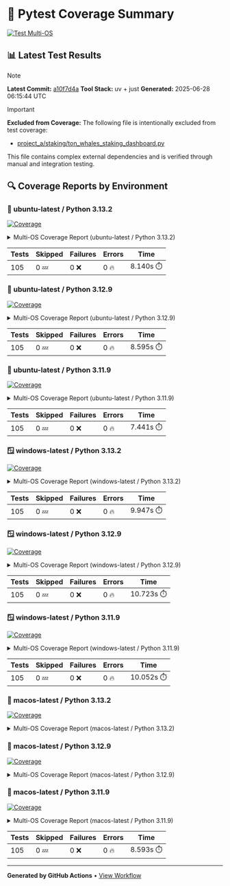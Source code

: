 # 🧪 Pytest Coverage Summary

[![Test Multi-OS](https://github.com/7rikazhexde/python-project-sandbox/actions/workflows/test_multi_os.yml/badge.svg)](https://github.com/7rikazhexde/python-project-sandbox/actions/workflows/test_multi_os.yml)

## 📊 Latest Test Results

> [!Note]
> **Latest Commit:** [a10f7d4a](https://github.com/7rikazhexde/python-project-sandbox/tree/a10f7d4a)
> **Tool Stack:** uv + just
> **Generated:** 2025-06-28 06:15:44 UTC

> [!Important]
> **Excluded from Coverage:**
> The following file is intentionally excluded from test coverage:
> - [project_a/staking/ton_whales_staking_dashboard.py](https://github.com/7rikazhexde/python-project-sandbox/blob/a10f7d4ad3a2c14b4558d777b10f93a5c6e6f2f9/staking/ton_whales_staking_dashboard.py)
> 
> This file contains complex external dependencies and is verified through manual and integration testing.

## 🔍 Coverage Reports by Environment

### 🐧 ubuntu-latest / Python 3.13.2

<a href="https://github.com/7rikazhexde/python-project-sandbox/blob/a10f7d4ad3a2c14b4558d777b10f93a5c6e6f2f9/README.md"><img alt="Coverage" src="https://img.shields.io/badge/Coverage-100%25-brightgreen.svg" /></a><details><summary>Multi-OS Coverage Report (ubuntu-latest / Python 3.13.2) </summary><table><tr><th>File</th><th>Stmts</th><th>Miss</th><th>Cover</th><th>Missing</th></tr><tbody><tr><td><a href="https://github.com/7rikazhexde/python-project-sandbox/blob/a10f7d4ad3a2c14b4558d777b10f93a5c6e6f2f9/__init__.py">\\_\\_init\\_\\_.py</a></td><td>0</td><td>0</td><td>100%</td><td>&nbsp;</td></tr><tr><td colspan="5"><b>account</b></td></tr><tr><td>&nbsp; &nbsp;<a href="https://github.com/7rikazhexde/python-project-sandbox/blob/a10f7d4ad3a2c14b4558d777b10f93a5c6e6f2f9/account/__init__.py">\\_\\_init\\_\\_.py</a></td><td>0</td><td>0</td><td>100%</td><td>&nbsp;</td></tr><tr><td>&nbsp; &nbsp;<a href="https://github.com/7rikazhexde/python-project-sandbox/blob/a10f7d4ad3a2c14b4558d777b10f93a5c6e6f2f9/account/get_latest_ton_amount_calculation.py">get_latest_ton_amount_calculation.py</a></td><td>71</td><td>0</td><td>100%</td><td>&nbsp;</td></tr><tr><td>&nbsp; &nbsp;<a href="https://github.com/7rikazhexde/python-project-sandbox/blob/a10f7d4ad3a2c14b4558d777b10f93a5c6e6f2f9/account/get_latest_ton_amount_calculation_async_aiohttp.py">get_latest_ton_amount_calculation_async_aiohttp.py</a></td><td>86</td><td>0</td><td>100%</td><td>&nbsp;</td></tr><tr><td>&nbsp; &nbsp;<a href="https://github.com/7rikazhexde/python-project-sandbox/blob/a10f7d4ad3a2c14b4558d777b10f93a5c6e6f2f9/account/get_latest_ton_amount_calculation_sync.py">get_latest_ton_amount_calculation_sync.py</a></td><td>87</td><td>0</td><td>100%</td><td>&nbsp;</td></tr><tr><td>&nbsp; &nbsp;<a href="https://github.com/7rikazhexde/python-project-sandbox/blob/a10f7d4ad3a2c14b4558d777b10f93a5c6e6f2f9/account/get_ton_txns_api.py">get_ton_txns_api.py</a></td><td>53</td><td>0</td><td>100%</td><td>&nbsp;</td></tr><tr><td colspan="5"><b>calculator</b></td></tr><tr><td>&nbsp; &nbsp;<a href="https://github.com/7rikazhexde/python-project-sandbox/blob/a10f7d4ad3a2c14b4558d777b10f93a5c6e6f2f9/calculator/__init__.py">\\_\\_init\\_\\_.py</a></td><td>0</td><td>0</td><td>100%</td><td>&nbsp;</td></tr><tr><td>&nbsp; &nbsp;<a href="https://github.com/7rikazhexde/python-project-sandbox/blob/a10f7d4ad3a2c14b4558d777b10f93a5c6e6f2f9/calculator/operations.py">operations.py</a></td><td>9</td><td>0</td><td>100%</td><td>&nbsp;</td></tr><tr><td colspan="5"><b>staking</b></td></tr><tr><td>&nbsp; &nbsp;<a href="https://github.com/7rikazhexde/python-project-sandbox/blob/a10f7d4ad3a2c14b4558d777b10f93a5c6e6f2f9/staking/__init__.py">\\_\\_init\\_\\_.py</a></td><td>0</td><td>0</td><td>100%</td><td>&nbsp;</td></tr><tr><td>&nbsp; &nbsp;<a href="https://github.com/7rikazhexde/python-project-sandbox/blob/a10f7d4ad3a2c14b4558d777b10f93a5c6e6f2f9/staking/create_ton_stkrwd_cryptact_custom.py">create_ton_stkrwd_cryptact_custom.py</a></td><td>44</td><td>0</td><td>100%</td><td>&nbsp;</td></tr><tr><td colspan="5"><b>utils</b></td></tr><tr><td>&nbsp; &nbsp;<a href="https://github.com/7rikazhexde/python-project-sandbox/blob/a10f7d4ad3a2c14b4558d777b10f93a5c6e6f2f9/utils/__init__.py">\\_\\_init\\_\\_.py</a></td><td>0</td><td>0</td><td>100%</td><td>&nbsp;</td></tr><tr><td>&nbsp; &nbsp;<a href="https://github.com/7rikazhexde/python-project-sandbox/blob/a10f7d4ad3a2c14b4558d777b10f93a5c6e6f2f9/utils/config_loader.py">config_loader.py</a></td><td>20</td><td>0</td><td>100%</td><td>&nbsp;</td></tr><tr><td>&nbsp; &nbsp;<a href="https://github.com/7rikazhexde/python-project-sandbox/blob/a10f7d4ad3a2c14b4558d777b10f93a5c6e6f2f9/utils/ton_address_conv.py">ton_address_conv.py</a></td><td>10</td><td>0</td><td>100%</td><td>&nbsp;</td></tr><tr><td><b>TOTAL</b></td><td><b>380</b></td><td><b>0</b></td><td><b>100%</b></td><td>&nbsp;</td></tr></tbody></table></details>

| Tests | Skipped | Failures | Errors | Time |
| ----- | ------- | -------- | -------- | ------------------ |
| 105 | 0 :zzz: | 0 :x: | 0 :fire: | 8.140s :stopwatch: |


### 🐧 ubuntu-latest / Python 3.12.9

<a href="https://github.com/7rikazhexde/python-project-sandbox/blob/a10f7d4ad3a2c14b4558d777b10f93a5c6e6f2f9/README.md"><img alt="Coverage" src="https://img.shields.io/badge/Coverage-100%25-brightgreen.svg" /></a><details><summary>Multi-OS Coverage Report (ubuntu-latest / Python 3.12.9) </summary><table><tr><th>File</th><th>Stmts</th><th>Miss</th><th>Cover</th><th>Missing</th></tr><tbody><tr><td><a href="https://github.com/7rikazhexde/python-project-sandbox/blob/a10f7d4ad3a2c14b4558d777b10f93a5c6e6f2f9/__init__.py">\\_\\_init\\_\\_.py</a></td><td>0</td><td>0</td><td>100%</td><td>&nbsp;</td></tr><tr><td colspan="5"><b>account</b></td></tr><tr><td>&nbsp; &nbsp;<a href="https://github.com/7rikazhexde/python-project-sandbox/blob/a10f7d4ad3a2c14b4558d777b10f93a5c6e6f2f9/account/__init__.py">\\_\\_init\\_\\_.py</a></td><td>0</td><td>0</td><td>100%</td><td>&nbsp;</td></tr><tr><td>&nbsp; &nbsp;<a href="https://github.com/7rikazhexde/python-project-sandbox/blob/a10f7d4ad3a2c14b4558d777b10f93a5c6e6f2f9/account/get_latest_ton_amount_calculation.py">get_latest_ton_amount_calculation.py</a></td><td>71</td><td>0</td><td>100%</td><td>&nbsp;</td></tr><tr><td>&nbsp; &nbsp;<a href="https://github.com/7rikazhexde/python-project-sandbox/blob/a10f7d4ad3a2c14b4558d777b10f93a5c6e6f2f9/account/get_latest_ton_amount_calculation_async_aiohttp.py">get_latest_ton_amount_calculation_async_aiohttp.py</a></td><td>86</td><td>0</td><td>100%</td><td>&nbsp;</td></tr><tr><td>&nbsp; &nbsp;<a href="https://github.com/7rikazhexde/python-project-sandbox/blob/a10f7d4ad3a2c14b4558d777b10f93a5c6e6f2f9/account/get_latest_ton_amount_calculation_sync.py">get_latest_ton_amount_calculation_sync.py</a></td><td>87</td><td>0</td><td>100%</td><td>&nbsp;</td></tr><tr><td>&nbsp; &nbsp;<a href="https://github.com/7rikazhexde/python-project-sandbox/blob/a10f7d4ad3a2c14b4558d777b10f93a5c6e6f2f9/account/get_ton_txns_api.py">get_ton_txns_api.py</a></td><td>53</td><td>0</td><td>100%</td><td>&nbsp;</td></tr><tr><td colspan="5"><b>calculator</b></td></tr><tr><td>&nbsp; &nbsp;<a href="https://github.com/7rikazhexde/python-project-sandbox/blob/a10f7d4ad3a2c14b4558d777b10f93a5c6e6f2f9/calculator/__init__.py">\\_\\_init\\_\\_.py</a></td><td>0</td><td>0</td><td>100%</td><td>&nbsp;</td></tr><tr><td>&nbsp; &nbsp;<a href="https://github.com/7rikazhexde/python-project-sandbox/blob/a10f7d4ad3a2c14b4558d777b10f93a5c6e6f2f9/calculator/operations.py">operations.py</a></td><td>9</td><td>0</td><td>100%</td><td>&nbsp;</td></tr><tr><td colspan="5"><b>staking</b></td></tr><tr><td>&nbsp; &nbsp;<a href="https://github.com/7rikazhexde/python-project-sandbox/blob/a10f7d4ad3a2c14b4558d777b10f93a5c6e6f2f9/staking/__init__.py">\\_\\_init\\_\\_.py</a></td><td>0</td><td>0</td><td>100%</td><td>&nbsp;</td></tr><tr><td>&nbsp; &nbsp;<a href="https://github.com/7rikazhexde/python-project-sandbox/blob/a10f7d4ad3a2c14b4558d777b10f93a5c6e6f2f9/staking/create_ton_stkrwd_cryptact_custom.py">create_ton_stkrwd_cryptact_custom.py</a></td><td>44</td><td>0</td><td>100%</td><td>&nbsp;</td></tr><tr><td colspan="5"><b>utils</b></td></tr><tr><td>&nbsp; &nbsp;<a href="https://github.com/7rikazhexde/python-project-sandbox/blob/a10f7d4ad3a2c14b4558d777b10f93a5c6e6f2f9/utils/__init__.py">\\_\\_init\\_\\_.py</a></td><td>0</td><td>0</td><td>100%</td><td>&nbsp;</td></tr><tr><td>&nbsp; &nbsp;<a href="https://github.com/7rikazhexde/python-project-sandbox/blob/a10f7d4ad3a2c14b4558d777b10f93a5c6e6f2f9/utils/config_loader.py">config_loader.py</a></td><td>20</td><td>0</td><td>100%</td><td>&nbsp;</td></tr><tr><td>&nbsp; &nbsp;<a href="https://github.com/7rikazhexde/python-project-sandbox/blob/a10f7d4ad3a2c14b4558d777b10f93a5c6e6f2f9/utils/ton_address_conv.py">ton_address_conv.py</a></td><td>10</td><td>0</td><td>100%</td><td>&nbsp;</td></tr><tr><td><b>TOTAL</b></td><td><b>380</b></td><td><b>0</b></td><td><b>100%</b></td><td>&nbsp;</td></tr></tbody></table></details>

| Tests | Skipped | Failures | Errors | Time |
| ----- | ------- | -------- | -------- | ------------------ |
| 105 | 0 :zzz: | 0 :x: | 0 :fire: | 8.595s :stopwatch: |


### 🐧 ubuntu-latest / Python 3.11.9

<a href="https://github.com/7rikazhexde/python-project-sandbox/blob/a10f7d4ad3a2c14b4558d777b10f93a5c6e6f2f9/README.md"><img alt="Coverage" src="https://img.shields.io/badge/Coverage-100%25-brightgreen.svg" /></a><details><summary>Multi-OS Coverage Report (ubuntu-latest / Python 3.11.9) </summary><table><tr><th>File</th><th>Stmts</th><th>Miss</th><th>Cover</th><th>Missing</th></tr><tbody><tr><td><a href="https://github.com/7rikazhexde/python-project-sandbox/blob/a10f7d4ad3a2c14b4558d777b10f93a5c6e6f2f9/__init__.py">\\_\\_init\\_\\_.py</a></td><td>0</td><td>0</td><td>100%</td><td>&nbsp;</td></tr><tr><td colspan="5"><b>account</b></td></tr><tr><td>&nbsp; &nbsp;<a href="https://github.com/7rikazhexde/python-project-sandbox/blob/a10f7d4ad3a2c14b4558d777b10f93a5c6e6f2f9/account/__init__.py">\\_\\_init\\_\\_.py</a></td><td>0</td><td>0</td><td>100%</td><td>&nbsp;</td></tr><tr><td>&nbsp; &nbsp;<a href="https://github.com/7rikazhexde/python-project-sandbox/blob/a10f7d4ad3a2c14b4558d777b10f93a5c6e6f2f9/account/get_latest_ton_amount_calculation.py">get_latest_ton_amount_calculation.py</a></td><td>71</td><td>0</td><td>100%</td><td>&nbsp;</td></tr><tr><td>&nbsp; &nbsp;<a href="https://github.com/7rikazhexde/python-project-sandbox/blob/a10f7d4ad3a2c14b4558d777b10f93a5c6e6f2f9/account/get_latest_ton_amount_calculation_async_aiohttp.py">get_latest_ton_amount_calculation_async_aiohttp.py</a></td><td>86</td><td>0</td><td>100%</td><td>&nbsp;</td></tr><tr><td>&nbsp; &nbsp;<a href="https://github.com/7rikazhexde/python-project-sandbox/blob/a10f7d4ad3a2c14b4558d777b10f93a5c6e6f2f9/account/get_latest_ton_amount_calculation_sync.py">get_latest_ton_amount_calculation_sync.py</a></td><td>87</td><td>0</td><td>100%</td><td>&nbsp;</td></tr><tr><td>&nbsp; &nbsp;<a href="https://github.com/7rikazhexde/python-project-sandbox/blob/a10f7d4ad3a2c14b4558d777b10f93a5c6e6f2f9/account/get_ton_txns_api.py">get_ton_txns_api.py</a></td><td>53</td><td>0</td><td>100%</td><td>&nbsp;</td></tr><tr><td colspan="5"><b>calculator</b></td></tr><tr><td>&nbsp; &nbsp;<a href="https://github.com/7rikazhexde/python-project-sandbox/blob/a10f7d4ad3a2c14b4558d777b10f93a5c6e6f2f9/calculator/__init__.py">\\_\\_init\\_\\_.py</a></td><td>0</td><td>0</td><td>100%</td><td>&nbsp;</td></tr><tr><td>&nbsp; &nbsp;<a href="https://github.com/7rikazhexde/python-project-sandbox/blob/a10f7d4ad3a2c14b4558d777b10f93a5c6e6f2f9/calculator/operations.py">operations.py</a></td><td>9</td><td>0</td><td>100%</td><td>&nbsp;</td></tr><tr><td colspan="5"><b>staking</b></td></tr><tr><td>&nbsp; &nbsp;<a href="https://github.com/7rikazhexde/python-project-sandbox/blob/a10f7d4ad3a2c14b4558d777b10f93a5c6e6f2f9/staking/__init__.py">\\_\\_init\\_\\_.py</a></td><td>0</td><td>0</td><td>100%</td><td>&nbsp;</td></tr><tr><td>&nbsp; &nbsp;<a href="https://github.com/7rikazhexde/python-project-sandbox/blob/a10f7d4ad3a2c14b4558d777b10f93a5c6e6f2f9/staking/create_ton_stkrwd_cryptact_custom.py">create_ton_stkrwd_cryptact_custom.py</a></td><td>44</td><td>0</td><td>100%</td><td>&nbsp;</td></tr><tr><td colspan="5"><b>utils</b></td></tr><tr><td>&nbsp; &nbsp;<a href="https://github.com/7rikazhexde/python-project-sandbox/blob/a10f7d4ad3a2c14b4558d777b10f93a5c6e6f2f9/utils/__init__.py">\\_\\_init\\_\\_.py</a></td><td>0</td><td>0</td><td>100%</td><td>&nbsp;</td></tr><tr><td>&nbsp; &nbsp;<a href="https://github.com/7rikazhexde/python-project-sandbox/blob/a10f7d4ad3a2c14b4558d777b10f93a5c6e6f2f9/utils/config_loader.py">config_loader.py</a></td><td>20</td><td>0</td><td>100%</td><td>&nbsp;</td></tr><tr><td>&nbsp; &nbsp;<a href="https://github.com/7rikazhexde/python-project-sandbox/blob/a10f7d4ad3a2c14b4558d777b10f93a5c6e6f2f9/utils/ton_address_conv.py">ton_address_conv.py</a></td><td>10</td><td>0</td><td>100%</td><td>&nbsp;</td></tr><tr><td><b>TOTAL</b></td><td><b>380</b></td><td><b>0</b></td><td><b>100%</b></td><td>&nbsp;</td></tr></tbody></table></details>

| Tests | Skipped | Failures | Errors | Time |
| ----- | ------- | -------- | -------- | ------------------ |
| 105 | 0 :zzz: | 0 :x: | 0 :fire: | 7.441s :stopwatch: |


### 🪟 windows-latest / Python 3.13.2

<a href="https://github.com/7rikazhexde/python-project-sandbox/blob/a10f7d4ad3a2c14b4558d777b10f93a5c6e6f2f9/README.md"><img alt="Coverage" src="https://img.shields.io/badge/Coverage-100%25-brightgreen.svg" /></a><details><summary>Multi-OS Coverage Report (windows-latest / Python 3.13.2) </summary><table><tr><th>File</th><th>Stmts</th><th>Miss</th><th>Cover</th><th>Missing</th></tr><tbody><tr><td><a href="https://github.com/7rikazhexde/python-project-sandbox/blob/a10f7d4ad3a2c14b4558d777b10f93a5c6e6f2f9/__init__.py">\\_\\_init\\_\\_.py</a></td><td>0</td><td>0</td><td>100%</td><td>&nbsp;</td></tr><tr><td colspan="5"><b>account</b></td></tr><tr><td>&nbsp; &nbsp;<a href="https://github.com/7rikazhexde/python-project-sandbox/blob/a10f7d4ad3a2c14b4558d777b10f93a5c6e6f2f9/account/__init__.py">\\_\\_init\\_\\_.py</a></td><td>0</td><td>0</td><td>100%</td><td>&nbsp;</td></tr><tr><td>&nbsp; &nbsp;<a href="https://github.com/7rikazhexde/python-project-sandbox/blob/a10f7d4ad3a2c14b4558d777b10f93a5c6e6f2f9/account/get_latest_ton_amount_calculation.py">get_latest_ton_amount_calculation.py</a></td><td>71</td><td>0</td><td>100%</td><td>&nbsp;</td></tr><tr><td>&nbsp; &nbsp;<a href="https://github.com/7rikazhexde/python-project-sandbox/blob/a10f7d4ad3a2c14b4558d777b10f93a5c6e6f2f9/account/get_latest_ton_amount_calculation_async_aiohttp.py">get_latest_ton_amount_calculation_async_aiohttp.py</a></td><td>86</td><td>0</td><td>100%</td><td>&nbsp;</td></tr><tr><td>&nbsp; &nbsp;<a href="https://github.com/7rikazhexde/python-project-sandbox/blob/a10f7d4ad3a2c14b4558d777b10f93a5c6e6f2f9/account/get_latest_ton_amount_calculation_sync.py">get_latest_ton_amount_calculation_sync.py</a></td><td>87</td><td>0</td><td>100%</td><td>&nbsp;</td></tr><tr><td>&nbsp; &nbsp;<a href="https://github.com/7rikazhexde/python-project-sandbox/blob/a10f7d4ad3a2c14b4558d777b10f93a5c6e6f2f9/account/get_ton_txns_api.py">get_ton_txns_api.py</a></td><td>53</td><td>0</td><td>100%</td><td>&nbsp;</td></tr><tr><td colspan="5"><b>calculator</b></td></tr><tr><td>&nbsp; &nbsp;<a href="https://github.com/7rikazhexde/python-project-sandbox/blob/a10f7d4ad3a2c14b4558d777b10f93a5c6e6f2f9/calculator/__init__.py">\\_\\_init\\_\\_.py</a></td><td>0</td><td>0</td><td>100%</td><td>&nbsp;</td></tr><tr><td>&nbsp; &nbsp;<a href="https://github.com/7rikazhexde/python-project-sandbox/blob/a10f7d4ad3a2c14b4558d777b10f93a5c6e6f2f9/calculator/operations.py">operations.py</a></td><td>9</td><td>0</td><td>100%</td><td>&nbsp;</td></tr><tr><td colspan="5"><b>staking</b></td></tr><tr><td>&nbsp; &nbsp;<a href="https://github.com/7rikazhexde/python-project-sandbox/blob/a10f7d4ad3a2c14b4558d777b10f93a5c6e6f2f9/staking/__init__.py">\\_\\_init\\_\\_.py</a></td><td>0</td><td>0</td><td>100%</td><td>&nbsp;</td></tr><tr><td>&nbsp; &nbsp;<a href="https://github.com/7rikazhexde/python-project-sandbox/blob/a10f7d4ad3a2c14b4558d777b10f93a5c6e6f2f9/staking/create_ton_stkrwd_cryptact_custom.py">create_ton_stkrwd_cryptact_custom.py</a></td><td>44</td><td>0</td><td>100%</td><td>&nbsp;</td></tr><tr><td colspan="5"><b>utils</b></td></tr><tr><td>&nbsp; &nbsp;<a href="https://github.com/7rikazhexde/python-project-sandbox/blob/a10f7d4ad3a2c14b4558d777b10f93a5c6e6f2f9/utils/__init__.py">\\_\\_init\\_\\_.py</a></td><td>0</td><td>0</td><td>100%</td><td>&nbsp;</td></tr><tr><td>&nbsp; &nbsp;<a href="https://github.com/7rikazhexde/python-project-sandbox/blob/a10f7d4ad3a2c14b4558d777b10f93a5c6e6f2f9/utils/config_loader.py">config_loader.py</a></td><td>20</td><td>0</td><td>100%</td><td>&nbsp;</td></tr><tr><td>&nbsp; &nbsp;<a href="https://github.com/7rikazhexde/python-project-sandbox/blob/a10f7d4ad3a2c14b4558d777b10f93a5c6e6f2f9/utils/ton_address_conv.py">ton_address_conv.py</a></td><td>10</td><td>0</td><td>100%</td><td>&nbsp;</td></tr><tr><td><b>TOTAL</b></td><td><b>380</b></td><td><b>0</b></td><td><b>100%</b></td><td>&nbsp;</td></tr></tbody></table></details>

| Tests | Skipped | Failures | Errors | Time |
| ----- | ------- | -------- | -------- | ------------------ |
| 105 | 0 :zzz: | 0 :x: | 0 :fire: | 9.947s :stopwatch: |


### 🪟 windows-latest / Python 3.12.9

<a href="https://github.com/7rikazhexde/python-project-sandbox/blob/a10f7d4ad3a2c14b4558d777b10f93a5c6e6f2f9/README.md"><img alt="Coverage" src="https://img.shields.io/badge/Coverage-100%25-brightgreen.svg" /></a><details><summary>Multi-OS Coverage Report (windows-latest / Python 3.12.9) </summary><table><tr><th>File</th><th>Stmts</th><th>Miss</th><th>Cover</th><th>Missing</th></tr><tbody><tr><td><a href="https://github.com/7rikazhexde/python-project-sandbox/blob/a10f7d4ad3a2c14b4558d777b10f93a5c6e6f2f9/__init__.py">\\_\\_init\\_\\_.py</a></td><td>0</td><td>0</td><td>100%</td><td>&nbsp;</td></tr><tr><td colspan="5"><b>account</b></td></tr><tr><td>&nbsp; &nbsp;<a href="https://github.com/7rikazhexde/python-project-sandbox/blob/a10f7d4ad3a2c14b4558d777b10f93a5c6e6f2f9/account/__init__.py">\\_\\_init\\_\\_.py</a></td><td>0</td><td>0</td><td>100%</td><td>&nbsp;</td></tr><tr><td>&nbsp; &nbsp;<a href="https://github.com/7rikazhexde/python-project-sandbox/blob/a10f7d4ad3a2c14b4558d777b10f93a5c6e6f2f9/account/get_latest_ton_amount_calculation.py">get_latest_ton_amount_calculation.py</a></td><td>71</td><td>0</td><td>100%</td><td>&nbsp;</td></tr><tr><td>&nbsp; &nbsp;<a href="https://github.com/7rikazhexde/python-project-sandbox/blob/a10f7d4ad3a2c14b4558d777b10f93a5c6e6f2f9/account/get_latest_ton_amount_calculation_async_aiohttp.py">get_latest_ton_amount_calculation_async_aiohttp.py</a></td><td>86</td><td>0</td><td>100%</td><td>&nbsp;</td></tr><tr><td>&nbsp; &nbsp;<a href="https://github.com/7rikazhexde/python-project-sandbox/blob/a10f7d4ad3a2c14b4558d777b10f93a5c6e6f2f9/account/get_latest_ton_amount_calculation_sync.py">get_latest_ton_amount_calculation_sync.py</a></td><td>87</td><td>0</td><td>100%</td><td>&nbsp;</td></tr><tr><td>&nbsp; &nbsp;<a href="https://github.com/7rikazhexde/python-project-sandbox/blob/a10f7d4ad3a2c14b4558d777b10f93a5c6e6f2f9/account/get_ton_txns_api.py">get_ton_txns_api.py</a></td><td>53</td><td>0</td><td>100%</td><td>&nbsp;</td></tr><tr><td colspan="5"><b>calculator</b></td></tr><tr><td>&nbsp; &nbsp;<a href="https://github.com/7rikazhexde/python-project-sandbox/blob/a10f7d4ad3a2c14b4558d777b10f93a5c6e6f2f9/calculator/__init__.py">\\_\\_init\\_\\_.py</a></td><td>0</td><td>0</td><td>100%</td><td>&nbsp;</td></tr><tr><td>&nbsp; &nbsp;<a href="https://github.com/7rikazhexde/python-project-sandbox/blob/a10f7d4ad3a2c14b4558d777b10f93a5c6e6f2f9/calculator/operations.py">operations.py</a></td><td>9</td><td>0</td><td>100%</td><td>&nbsp;</td></tr><tr><td colspan="5"><b>staking</b></td></tr><tr><td>&nbsp; &nbsp;<a href="https://github.com/7rikazhexde/python-project-sandbox/blob/a10f7d4ad3a2c14b4558d777b10f93a5c6e6f2f9/staking/__init__.py">\\_\\_init\\_\\_.py</a></td><td>0</td><td>0</td><td>100%</td><td>&nbsp;</td></tr><tr><td>&nbsp; &nbsp;<a href="https://github.com/7rikazhexde/python-project-sandbox/blob/a10f7d4ad3a2c14b4558d777b10f93a5c6e6f2f9/staking/create_ton_stkrwd_cryptact_custom.py">create_ton_stkrwd_cryptact_custom.py</a></td><td>44</td><td>0</td><td>100%</td><td>&nbsp;</td></tr><tr><td colspan="5"><b>utils</b></td></tr><tr><td>&nbsp; &nbsp;<a href="https://github.com/7rikazhexde/python-project-sandbox/blob/a10f7d4ad3a2c14b4558d777b10f93a5c6e6f2f9/utils/__init__.py">\\_\\_init\\_\\_.py</a></td><td>0</td><td>0</td><td>100%</td><td>&nbsp;</td></tr><tr><td>&nbsp; &nbsp;<a href="https://github.com/7rikazhexde/python-project-sandbox/blob/a10f7d4ad3a2c14b4558d777b10f93a5c6e6f2f9/utils/config_loader.py">config_loader.py</a></td><td>20</td><td>0</td><td>100%</td><td>&nbsp;</td></tr><tr><td>&nbsp; &nbsp;<a href="https://github.com/7rikazhexde/python-project-sandbox/blob/a10f7d4ad3a2c14b4558d777b10f93a5c6e6f2f9/utils/ton_address_conv.py">ton_address_conv.py</a></td><td>10</td><td>0</td><td>100%</td><td>&nbsp;</td></tr><tr><td><b>TOTAL</b></td><td><b>380</b></td><td><b>0</b></td><td><b>100%</b></td><td>&nbsp;</td></tr></tbody></table></details>

| Tests | Skipped | Failures | Errors | Time |
| ----- | ------- | -------- | -------- | ------------------ |
| 105 | 0 :zzz: | 0 :x: | 0 :fire: | 10.723s :stopwatch: |


### 🪟 windows-latest / Python 3.11.9

<a href="https://github.com/7rikazhexde/python-project-sandbox/blob/a10f7d4ad3a2c14b4558d777b10f93a5c6e6f2f9/README.md"><img alt="Coverage" src="https://img.shields.io/badge/Coverage-100%25-brightgreen.svg" /></a><details><summary>Multi-OS Coverage Report (windows-latest / Python 3.11.9) </summary><table><tr><th>File</th><th>Stmts</th><th>Miss</th><th>Cover</th><th>Missing</th></tr><tbody><tr><td><a href="https://github.com/7rikazhexde/python-project-sandbox/blob/a10f7d4ad3a2c14b4558d777b10f93a5c6e6f2f9/__init__.py">\\_\\_init\\_\\_.py</a></td><td>0</td><td>0</td><td>100%</td><td>&nbsp;</td></tr><tr><td colspan="5"><b>account</b></td></tr><tr><td>&nbsp; &nbsp;<a href="https://github.com/7rikazhexde/python-project-sandbox/blob/a10f7d4ad3a2c14b4558d777b10f93a5c6e6f2f9/account/__init__.py">\\_\\_init\\_\\_.py</a></td><td>0</td><td>0</td><td>100%</td><td>&nbsp;</td></tr><tr><td>&nbsp; &nbsp;<a href="https://github.com/7rikazhexde/python-project-sandbox/blob/a10f7d4ad3a2c14b4558d777b10f93a5c6e6f2f9/account/get_latest_ton_amount_calculation.py">get_latest_ton_amount_calculation.py</a></td><td>71</td><td>0</td><td>100%</td><td>&nbsp;</td></tr><tr><td>&nbsp; &nbsp;<a href="https://github.com/7rikazhexde/python-project-sandbox/blob/a10f7d4ad3a2c14b4558d777b10f93a5c6e6f2f9/account/get_latest_ton_amount_calculation_async_aiohttp.py">get_latest_ton_amount_calculation_async_aiohttp.py</a></td><td>86</td><td>0</td><td>100%</td><td>&nbsp;</td></tr><tr><td>&nbsp; &nbsp;<a href="https://github.com/7rikazhexde/python-project-sandbox/blob/a10f7d4ad3a2c14b4558d777b10f93a5c6e6f2f9/account/get_latest_ton_amount_calculation_sync.py">get_latest_ton_amount_calculation_sync.py</a></td><td>87</td><td>0</td><td>100%</td><td>&nbsp;</td></tr><tr><td>&nbsp; &nbsp;<a href="https://github.com/7rikazhexde/python-project-sandbox/blob/a10f7d4ad3a2c14b4558d777b10f93a5c6e6f2f9/account/get_ton_txns_api.py">get_ton_txns_api.py</a></td><td>53</td><td>0</td><td>100%</td><td>&nbsp;</td></tr><tr><td colspan="5"><b>calculator</b></td></tr><tr><td>&nbsp; &nbsp;<a href="https://github.com/7rikazhexde/python-project-sandbox/blob/a10f7d4ad3a2c14b4558d777b10f93a5c6e6f2f9/calculator/__init__.py">\\_\\_init\\_\\_.py</a></td><td>0</td><td>0</td><td>100%</td><td>&nbsp;</td></tr><tr><td>&nbsp; &nbsp;<a href="https://github.com/7rikazhexde/python-project-sandbox/blob/a10f7d4ad3a2c14b4558d777b10f93a5c6e6f2f9/calculator/operations.py">operations.py</a></td><td>9</td><td>0</td><td>100%</td><td>&nbsp;</td></tr><tr><td colspan="5"><b>staking</b></td></tr><tr><td>&nbsp; &nbsp;<a href="https://github.com/7rikazhexde/python-project-sandbox/blob/a10f7d4ad3a2c14b4558d777b10f93a5c6e6f2f9/staking/__init__.py">\\_\\_init\\_\\_.py</a></td><td>0</td><td>0</td><td>100%</td><td>&nbsp;</td></tr><tr><td>&nbsp; &nbsp;<a href="https://github.com/7rikazhexde/python-project-sandbox/blob/a10f7d4ad3a2c14b4558d777b10f93a5c6e6f2f9/staking/create_ton_stkrwd_cryptact_custom.py">create_ton_stkrwd_cryptact_custom.py</a></td><td>44</td><td>0</td><td>100%</td><td>&nbsp;</td></tr><tr><td colspan="5"><b>utils</b></td></tr><tr><td>&nbsp; &nbsp;<a href="https://github.com/7rikazhexde/python-project-sandbox/blob/a10f7d4ad3a2c14b4558d777b10f93a5c6e6f2f9/utils/__init__.py">\\_\\_init\\_\\_.py</a></td><td>0</td><td>0</td><td>100%</td><td>&nbsp;</td></tr><tr><td>&nbsp; &nbsp;<a href="https://github.com/7rikazhexde/python-project-sandbox/blob/a10f7d4ad3a2c14b4558d777b10f93a5c6e6f2f9/utils/config_loader.py">config_loader.py</a></td><td>20</td><td>0</td><td>100%</td><td>&nbsp;</td></tr><tr><td>&nbsp; &nbsp;<a href="https://github.com/7rikazhexde/python-project-sandbox/blob/a10f7d4ad3a2c14b4558d777b10f93a5c6e6f2f9/utils/ton_address_conv.py">ton_address_conv.py</a></td><td>10</td><td>0</td><td>100%</td><td>&nbsp;</td></tr><tr><td><b>TOTAL</b></td><td><b>380</b></td><td><b>0</b></td><td><b>100%</b></td><td>&nbsp;</td></tr></tbody></table></details>

| Tests | Skipped | Failures | Errors | Time |
| ----- | ------- | -------- | -------- | ------------------ |
| 105 | 0 :zzz: | 0 :x: | 0 :fire: | 10.052s :stopwatch: |


### 🍎 macos-latest / Python 3.13.2

<a href="https://github.com/7rikazhexde/python-project-sandbox/blob/a10f7d4ad3a2c14b4558d777b10f93a5c6e6f2f9/README.md"><img alt="Coverage" src="https://img.shields.io/badge/Coverage-100%25-brightgreen.svg" /></a><details><summary>Multi-OS Coverage Report (macos-latest / Python 3.13.2) </summary><table><tr><th>File</th><th>Stmts</th><th>Miss</th><th>Cover</th><th>Missing</th></tr><tbody><tr><td colspan="5"><b>project_a</b></td></tr><tr><td>&nbsp; &nbsp;<a href="https://github.com/7rikazhexde/python-project-sandbox/blob/a10f7d4ad3a2c14b4558d777b10f93a5c6e6f2f9/project_a/__init__.py">\\_\\_init\\_\\_.py</a></td><td>0</td><td>0</td><td>100%</td><td>&nbsp;</td></tr><tr><td colspan="5"><b>project_a/account</b></td></tr><tr><td>&nbsp; &nbsp;<a href="https://github.com/7rikazhexde/python-project-sandbox/blob/a10f7d4ad3a2c14b4558d777b10f93a5c6e6f2f9/project_a/account/__init__.py">\\_\\_init\\_\\_.py</a></td><td>0</td><td>0</td><td>100%</td><td>&nbsp;</td></tr><tr><td>&nbsp; &nbsp;<a href="https://github.com/7rikazhexde/python-project-sandbox/blob/a10f7d4ad3a2c14b4558d777b10f93a5c6e6f2f9/project_a/account/get_latest_ton_amount_calculation.py">get_latest_ton_amount_calculation.py</a></td><td>71</td><td>0</td><td>100%</td><td>&nbsp;</td></tr><tr><td>&nbsp; &nbsp;<a href="https://github.com/7rikazhexde/python-project-sandbox/blob/a10f7d4ad3a2c14b4558d777b10f93a5c6e6f2f9/project_a/account/get_latest_ton_amount_calculation_async_aiohttp.py">get_latest_ton_amount_calculation_async_aiohttp.py</a></td><td>86</td><td>0</td><td>100%</td><td>&nbsp;</td></tr><tr><td>&nbsp; &nbsp;<a href="https://github.com/7rikazhexde/python-project-sandbox/blob/a10f7d4ad3a2c14b4558d777b10f93a5c6e6f2f9/project_a/account/get_latest_ton_amount_calculation_sync.py">get_latest_ton_amount_calculation_sync.py</a></td><td>87</td><td>0</td><td>100%</td><td>&nbsp;</td></tr><tr><td>&nbsp; &nbsp;<a href="https://github.com/7rikazhexde/python-project-sandbox/blob/a10f7d4ad3a2c14b4558d777b10f93a5c6e6f2f9/project_a/account/get_ton_txns_api.py">get_ton_txns_api.py</a></td><td>53</td><td>0</td><td>100%</td><td>&nbsp;</td></tr><tr><td colspan="5"><b>project_a/calculator</b></td></tr><tr><td>&nbsp; &nbsp;<a href="https://github.com/7rikazhexde/python-project-sandbox/blob/a10f7d4ad3a2c14b4558d777b10f93a5c6e6f2f9/project_a/calculator/__init__.py">\\_\\_init\\_\\_.py</a></td><td>0</td><td>0</td><td>100%</td><td>&nbsp;</td></tr><tr><td>&nbsp; &nbsp;<a href="https://github.com/7rikazhexde/python-project-sandbox/blob/a10f7d4ad3a2c14b4558d777b10f93a5c6e6f2f9/project_a/calculator/operations.py">operations.py</a></td><td>9</td><td>0</td><td>100%</td><td>&nbsp;</td></tr><tr><td colspan="5"><b>project_a/staking</b></td></tr><tr><td>&nbsp; &nbsp;<a href="https://github.com/7rikazhexde/python-project-sandbox/blob/a10f7d4ad3a2c14b4558d777b10f93a5c6e6f2f9/project_a/staking/__init__.py">\\_\\_init\\_\\_.py</a></td><td>0</td><td>0</td><td>100%</td><td>&nbsp;</td></tr><tr><td>&nbsp; &nbsp;<a href="https://github.com/7rikazhexde/python-project-sandbox/blob/a10f7d4ad3a2c14b4558d777b10f93a5c6e6f2f9/project_a/staking/create_ton_stkrwd_cryptact_custom.py">create_ton_stkrwd_cryptact_custom.py</a></td><td>44</td><td>0</td><td>100%</td><td>&nbsp;</td></tr><tr><td colspan="5"><b>project_a/utils</b></td></tr><tr><td>&nbsp; &nbsp;<a href="https://github.com/7rikazhexde/python-project-sandbox/blob/a10f7d4ad3a2c14b4558d777b10f93a5c6e6f2f9/project_a/utils/__init__.py">\\_\\_init\\_\\_.py</a></td><td>0</td><td>0</td><td>100%</td><td>&nbsp;</td></tr><tr><td>&nbsp; &nbsp;<a href="https://github.com/7rikazhexde/python-project-sandbox/blob/a10f7d4ad3a2c14b4558d777b10f93a5c6e6f2f9/project_a/utils/config_loader.py">config_loader.py</a></td><td>20</td><td>0</td><td>100%</td><td>&nbsp;</td></tr><tr><td>&nbsp; &nbsp;<a href="https://github.com/7rikazhexde/python-project-sandbox/blob/a10f7d4ad3a2c14b4558d777b10f93a5c6e6f2f9/project_a/utils/ton_address_conv.py">ton_address_conv.py</a></td><td>10</td><td>0</td><td>100%</td><td>&nbsp;</td></tr><tr><td colspan="5"><b>tests</b></td></tr><tr><td>&nbsp; &nbsp;<a href="https://github.com/7rikazhexde/python-project-sandbox/blob/a10f7d4ad3a2c14b4558d777b10f93a5c6e6f2f9/tests/conftest.py">conftest.py</a></td><td>5</td><td>0</td><td>100%</td><td>&nbsp;</td></tr><tr><td colspan="5"><b>tests/account</b></td></tr><tr><td>&nbsp; &nbsp;<a href="https://github.com/7rikazhexde/python-project-sandbox/blob/a10f7d4ad3a2c14b4558d777b10f93a5c6e6f2f9/tests/account/test_get_latest_ton_amount_calculation.py">test_get_latest_ton_amount_calculation.py</a></td><td>176</td><td>0</td><td>100%</td><td>&nbsp;</td></tr><tr><td>&nbsp; &nbsp;<a href="https://github.com/7rikazhexde/python-project-sandbox/blob/a10f7d4ad3a2c14b4558d777b10f93a5c6e6f2f9/tests/account/test_get_latest_ton_amount_calculation_async_aiohttp.py">test_get_latest_ton_amount_calculation_async_aiohttp.py</a></td><td>270</td><td>0</td><td>100%</td><td>&nbsp;</td></tr><tr><td>&nbsp; &nbsp;<a href="https://github.com/7rikazhexde/python-project-sandbox/blob/a10f7d4ad3a2c14b4558d777b10f93a5c6e6f2f9/tests/account/test_get_latest_ton_amount_calculation_sync.py">test_get_latest_ton_amount_calculation_sync.py</a></td><td>161</td><td>0</td><td>100%</td><td>&nbsp;</td></tr><tr><td>&nbsp; &nbsp;<a href="https://github.com/7rikazhexde/python-project-sandbox/blob/a10f7d4ad3a2c14b4558d777b10f93a5c6e6f2f9/tests/account/test_get_ton_txns_api.py">test_get_ton_txns_api.py</a></td><td>120</td><td>0</td><td>100%</td><td>&nbsp;</td></tr><tr><td colspan="5"><b>tests/calculator</b></td></tr><tr><td>&nbsp; &nbsp;<a href="https://github.com/7rikazhexde/python-project-sandbox/blob/a10f7d4ad3a2c14b4558d777b10f93a5c6e6f2f9/tests/calculator/test_operations.py">test_operations.py</a></td><td>34</td><td>0</td><td>100%</td><td>&nbsp;</td></tr><tr><td colspan="5"><b>tests/staking</b></td></tr><tr><td>&nbsp; &nbsp;<a href="https://github.com/7rikazhexde/python-project-sandbox/blob/a10f7d4ad3a2c14b4558d777b10f93a5c6e6f2f9/tests/staking/test_create_ton_stkrwd_cryptact_custom.py">test_create_ton_stkrwd_cryptact_custom.py</a></td><td>128</td><td>0</td><td>100%</td><td>&nbsp;</td></tr><tr><td colspan="5"><b>tests/utils</b></td></tr><tr><td>&nbsp; &nbsp;<a href="https://github.com/7rikazhexde/python-project-sandbox/blob/a10f7d4ad3a2c14b4558d777b10f93a5c6e6f2f9/tests/utils/test_config_loader.py">test_config_loader.py</a></td><td>64</td><td>0</td><td>100%</td><td>&nbsp;</td></tr><tr><td>&nbsp; &nbsp;<a href="https://github.com/7rikazhexde/python-project-sandbox/blob/a10f7d4ad3a2c14b4558d777b10f93a5c6e6f2f9/tests/utils/test_ton_address_conv.py">test_ton_address_conv.py</a></td><td>68</td><td>0</td><td>100%</td><td>&nbsp;</td></tr><tr><td><b>TOTAL</b></td><td><b>1406</b></td><td><b>0</b></td><td><b>100%</b></td><td>&nbsp;</td></tr></tbody></table></details>



### 🍎 macos-latest / Python 3.12.9

<a href="https://github.com/7rikazhexde/python-project-sandbox/blob/a10f7d4ad3a2c14b4558d777b10f93a5c6e6f2f9/README.md"><img alt="Coverage" src="https://img.shields.io/badge/Coverage-100%25-brightgreen.svg" /></a><details><summary>Multi-OS Coverage Report (macos-latest / Python 3.12.9) </summary><table><tr><th>File</th><th>Stmts</th><th>Miss</th><th>Cover</th><th>Missing</th></tr><tbody><tr><td colspan="5"><b>project_a</b></td></tr><tr><td>&nbsp; &nbsp;<a href="https://github.com/7rikazhexde/python-project-sandbox/blob/a10f7d4ad3a2c14b4558d777b10f93a5c6e6f2f9/project_a/__init__.py">\\_\\_init\\_\\_.py</a></td><td>0</td><td>0</td><td>100%</td><td>&nbsp;</td></tr><tr><td colspan="5"><b>project_a/account</b></td></tr><tr><td>&nbsp; &nbsp;<a href="https://github.com/7rikazhexde/python-project-sandbox/blob/a10f7d4ad3a2c14b4558d777b10f93a5c6e6f2f9/project_a/account/__init__.py">\\_\\_init\\_\\_.py</a></td><td>0</td><td>0</td><td>100%</td><td>&nbsp;</td></tr><tr><td>&nbsp; &nbsp;<a href="https://github.com/7rikazhexde/python-project-sandbox/blob/a10f7d4ad3a2c14b4558d777b10f93a5c6e6f2f9/project_a/account/get_latest_ton_amount_calculation.py">get_latest_ton_amount_calculation.py</a></td><td>71</td><td>0</td><td>100%</td><td>&nbsp;</td></tr><tr><td>&nbsp; &nbsp;<a href="https://github.com/7rikazhexde/python-project-sandbox/blob/a10f7d4ad3a2c14b4558d777b10f93a5c6e6f2f9/project_a/account/get_latest_ton_amount_calculation_async_aiohttp.py">get_latest_ton_amount_calculation_async_aiohttp.py</a></td><td>86</td><td>0</td><td>100%</td><td>&nbsp;</td></tr><tr><td>&nbsp; &nbsp;<a href="https://github.com/7rikazhexde/python-project-sandbox/blob/a10f7d4ad3a2c14b4558d777b10f93a5c6e6f2f9/project_a/account/get_latest_ton_amount_calculation_sync.py">get_latest_ton_amount_calculation_sync.py</a></td><td>87</td><td>0</td><td>100%</td><td>&nbsp;</td></tr><tr><td>&nbsp; &nbsp;<a href="https://github.com/7rikazhexde/python-project-sandbox/blob/a10f7d4ad3a2c14b4558d777b10f93a5c6e6f2f9/project_a/account/get_ton_txns_api.py">get_ton_txns_api.py</a></td><td>53</td><td>0</td><td>100%</td><td>&nbsp;</td></tr><tr><td colspan="5"><b>project_a/calculator</b></td></tr><tr><td>&nbsp; &nbsp;<a href="https://github.com/7rikazhexde/python-project-sandbox/blob/a10f7d4ad3a2c14b4558d777b10f93a5c6e6f2f9/project_a/calculator/__init__.py">\\_\\_init\\_\\_.py</a></td><td>0</td><td>0</td><td>100%</td><td>&nbsp;</td></tr><tr><td>&nbsp; &nbsp;<a href="https://github.com/7rikazhexde/python-project-sandbox/blob/a10f7d4ad3a2c14b4558d777b10f93a5c6e6f2f9/project_a/calculator/operations.py">operations.py</a></td><td>9</td><td>0</td><td>100%</td><td>&nbsp;</td></tr><tr><td colspan="5"><b>project_a/staking</b></td></tr><tr><td>&nbsp; &nbsp;<a href="https://github.com/7rikazhexde/python-project-sandbox/blob/a10f7d4ad3a2c14b4558d777b10f93a5c6e6f2f9/project_a/staking/__init__.py">\\_\\_init\\_\\_.py</a></td><td>0</td><td>0</td><td>100%</td><td>&nbsp;</td></tr><tr><td>&nbsp; &nbsp;<a href="https://github.com/7rikazhexde/python-project-sandbox/blob/a10f7d4ad3a2c14b4558d777b10f93a5c6e6f2f9/project_a/staking/create_ton_stkrwd_cryptact_custom.py">create_ton_stkrwd_cryptact_custom.py</a></td><td>44</td><td>0</td><td>100%</td><td>&nbsp;</td></tr><tr><td colspan="5"><b>project_a/utils</b></td></tr><tr><td>&nbsp; &nbsp;<a href="https://github.com/7rikazhexde/python-project-sandbox/blob/a10f7d4ad3a2c14b4558d777b10f93a5c6e6f2f9/project_a/utils/__init__.py">\\_\\_init\\_\\_.py</a></td><td>0</td><td>0</td><td>100%</td><td>&nbsp;</td></tr><tr><td>&nbsp; &nbsp;<a href="https://github.com/7rikazhexde/python-project-sandbox/blob/a10f7d4ad3a2c14b4558d777b10f93a5c6e6f2f9/project_a/utils/config_loader.py">config_loader.py</a></td><td>20</td><td>0</td><td>100%</td><td>&nbsp;</td></tr><tr><td>&nbsp; &nbsp;<a href="https://github.com/7rikazhexde/python-project-sandbox/blob/a10f7d4ad3a2c14b4558d777b10f93a5c6e6f2f9/project_a/utils/ton_address_conv.py">ton_address_conv.py</a></td><td>10</td><td>0</td><td>100%</td><td>&nbsp;</td></tr><tr><td colspan="5"><b>tests</b></td></tr><tr><td>&nbsp; &nbsp;<a href="https://github.com/7rikazhexde/python-project-sandbox/blob/a10f7d4ad3a2c14b4558d777b10f93a5c6e6f2f9/tests/conftest.py">conftest.py</a></td><td>5</td><td>0</td><td>100%</td><td>&nbsp;</td></tr><tr><td colspan="5"><b>tests/account</b></td></tr><tr><td>&nbsp; &nbsp;<a href="https://github.com/7rikazhexde/python-project-sandbox/blob/a10f7d4ad3a2c14b4558d777b10f93a5c6e6f2f9/tests/account/test_get_latest_ton_amount_calculation.py">test_get_latest_ton_amount_calculation.py</a></td><td>176</td><td>0</td><td>100%</td><td>&nbsp;</td></tr><tr><td>&nbsp; &nbsp;<a href="https://github.com/7rikazhexde/python-project-sandbox/blob/a10f7d4ad3a2c14b4558d777b10f93a5c6e6f2f9/tests/account/test_get_latest_ton_amount_calculation_async_aiohttp.py">test_get_latest_ton_amount_calculation_async_aiohttp.py</a></td><td>270</td><td>0</td><td>100%</td><td>&nbsp;</td></tr><tr><td>&nbsp; &nbsp;<a href="https://github.com/7rikazhexde/python-project-sandbox/blob/a10f7d4ad3a2c14b4558d777b10f93a5c6e6f2f9/tests/account/test_get_latest_ton_amount_calculation_sync.py">test_get_latest_ton_amount_calculation_sync.py</a></td><td>161</td><td>0</td><td>100%</td><td>&nbsp;</td></tr><tr><td>&nbsp; &nbsp;<a href="https://github.com/7rikazhexde/python-project-sandbox/blob/a10f7d4ad3a2c14b4558d777b10f93a5c6e6f2f9/tests/account/test_get_ton_txns_api.py">test_get_ton_txns_api.py</a></td><td>120</td><td>0</td><td>100%</td><td>&nbsp;</td></tr><tr><td colspan="5"><b>tests/calculator</b></td></tr><tr><td>&nbsp; &nbsp;<a href="https://github.com/7rikazhexde/python-project-sandbox/blob/a10f7d4ad3a2c14b4558d777b10f93a5c6e6f2f9/tests/calculator/test_operations.py">test_operations.py</a></td><td>34</td><td>0</td><td>100%</td><td>&nbsp;</td></tr><tr><td colspan="5"><b>tests/staking</b></td></tr><tr><td>&nbsp; &nbsp;<a href="https://github.com/7rikazhexde/python-project-sandbox/blob/a10f7d4ad3a2c14b4558d777b10f93a5c6e6f2f9/tests/staking/test_create_ton_stkrwd_cryptact_custom.py">test_create_ton_stkrwd_cryptact_custom.py</a></td><td>128</td><td>0</td><td>100%</td><td>&nbsp;</td></tr><tr><td colspan="5"><b>tests/utils</b></td></tr><tr><td>&nbsp; &nbsp;<a href="https://github.com/7rikazhexde/python-project-sandbox/blob/a10f7d4ad3a2c14b4558d777b10f93a5c6e6f2f9/tests/utils/test_config_loader.py">test_config_loader.py</a></td><td>64</td><td>0</td><td>100%</td><td>&nbsp;</td></tr><tr><td>&nbsp; &nbsp;<a href="https://github.com/7rikazhexde/python-project-sandbox/blob/a10f7d4ad3a2c14b4558d777b10f93a5c6e6f2f9/tests/utils/test_ton_address_conv.py">test_ton_address_conv.py</a></td><td>68</td><td>0</td><td>100%</td><td>&nbsp;</td></tr><tr><td><b>TOTAL</b></td><td><b>1406</b></td><td><b>0</b></td><td><b>100%</b></td><td>&nbsp;</td></tr></tbody></table></details>



### 🍎 macos-latest / Python 3.11.9

<a href="https://github.com/7rikazhexde/python-project-sandbox/blob/a10f7d4ad3a2c14b4558d777b10f93a5c6e6f2f9/README.md"><img alt="Coverage" src="https://img.shields.io/badge/Coverage-100%25-brightgreen.svg" /></a><details><summary>Multi-OS Coverage Report (macos-latest / Python 3.11.9) </summary><table><tr><th>File</th><th>Stmts</th><th>Miss</th><th>Cover</th><th>Missing</th></tr><tbody><tr><td><a href="https://github.com/7rikazhexde/python-project-sandbox/blob/a10f7d4ad3a2c14b4558d777b10f93a5c6e6f2f9/__init__.py">\\_\\_init\\_\\_.py</a></td><td>0</td><td>0</td><td>100%</td><td>&nbsp;</td></tr><tr><td colspan="5"><b>account</b></td></tr><tr><td>&nbsp; &nbsp;<a href="https://github.com/7rikazhexde/python-project-sandbox/blob/a10f7d4ad3a2c14b4558d777b10f93a5c6e6f2f9/account/__init__.py">\\_\\_init\\_\\_.py</a></td><td>0</td><td>0</td><td>100%</td><td>&nbsp;</td></tr><tr><td>&nbsp; &nbsp;<a href="https://github.com/7rikazhexde/python-project-sandbox/blob/a10f7d4ad3a2c14b4558d777b10f93a5c6e6f2f9/account/get_latest_ton_amount_calculation.py">get_latest_ton_amount_calculation.py</a></td><td>71</td><td>0</td><td>100%</td><td>&nbsp;</td></tr><tr><td>&nbsp; &nbsp;<a href="https://github.com/7rikazhexde/python-project-sandbox/blob/a10f7d4ad3a2c14b4558d777b10f93a5c6e6f2f9/account/get_latest_ton_amount_calculation_async_aiohttp.py">get_latest_ton_amount_calculation_async_aiohttp.py</a></td><td>86</td><td>0</td><td>100%</td><td>&nbsp;</td></tr><tr><td>&nbsp; &nbsp;<a href="https://github.com/7rikazhexde/python-project-sandbox/blob/a10f7d4ad3a2c14b4558d777b10f93a5c6e6f2f9/account/get_latest_ton_amount_calculation_sync.py">get_latest_ton_amount_calculation_sync.py</a></td><td>87</td><td>0</td><td>100%</td><td>&nbsp;</td></tr><tr><td>&nbsp; &nbsp;<a href="https://github.com/7rikazhexde/python-project-sandbox/blob/a10f7d4ad3a2c14b4558d777b10f93a5c6e6f2f9/account/get_ton_txns_api.py">get_ton_txns_api.py</a></td><td>53</td><td>0</td><td>100%</td><td>&nbsp;</td></tr><tr><td colspan="5"><b>calculator</b></td></tr><tr><td>&nbsp; &nbsp;<a href="https://github.com/7rikazhexde/python-project-sandbox/blob/a10f7d4ad3a2c14b4558d777b10f93a5c6e6f2f9/calculator/__init__.py">\\_\\_init\\_\\_.py</a></td><td>0</td><td>0</td><td>100%</td><td>&nbsp;</td></tr><tr><td>&nbsp; &nbsp;<a href="https://github.com/7rikazhexde/python-project-sandbox/blob/a10f7d4ad3a2c14b4558d777b10f93a5c6e6f2f9/calculator/operations.py">operations.py</a></td><td>9</td><td>0</td><td>100%</td><td>&nbsp;</td></tr><tr><td colspan="5"><b>staking</b></td></tr><tr><td>&nbsp; &nbsp;<a href="https://github.com/7rikazhexde/python-project-sandbox/blob/a10f7d4ad3a2c14b4558d777b10f93a5c6e6f2f9/staking/__init__.py">\\_\\_init\\_\\_.py</a></td><td>0</td><td>0</td><td>100%</td><td>&nbsp;</td></tr><tr><td>&nbsp; &nbsp;<a href="https://github.com/7rikazhexde/python-project-sandbox/blob/a10f7d4ad3a2c14b4558d777b10f93a5c6e6f2f9/staking/create_ton_stkrwd_cryptact_custom.py">create_ton_stkrwd_cryptact_custom.py</a></td><td>44</td><td>0</td><td>100%</td><td>&nbsp;</td></tr><tr><td colspan="5"><b>utils</b></td></tr><tr><td>&nbsp; &nbsp;<a href="https://github.com/7rikazhexde/python-project-sandbox/blob/a10f7d4ad3a2c14b4558d777b10f93a5c6e6f2f9/utils/__init__.py">\\_\\_init\\_\\_.py</a></td><td>0</td><td>0</td><td>100%</td><td>&nbsp;</td></tr><tr><td>&nbsp; &nbsp;<a href="https://github.com/7rikazhexde/python-project-sandbox/blob/a10f7d4ad3a2c14b4558d777b10f93a5c6e6f2f9/utils/config_loader.py">config_loader.py</a></td><td>20</td><td>0</td><td>100%</td><td>&nbsp;</td></tr><tr><td>&nbsp; &nbsp;<a href="https://github.com/7rikazhexde/python-project-sandbox/blob/a10f7d4ad3a2c14b4558d777b10f93a5c6e6f2f9/utils/ton_address_conv.py">ton_address_conv.py</a></td><td>10</td><td>0</td><td>100%</td><td>&nbsp;</td></tr><tr><td><b>TOTAL</b></td><td><b>380</b></td><td><b>0</b></td><td><b>100%</b></td><td>&nbsp;</td></tr></tbody></table></details>

| Tests | Skipped | Failures | Errors | Time |
| ----- | ------- | -------- | -------- | ------------------ |
| 105 | 0 :zzz: | 0 :x: | 0 :fire: | 8.593s :stopwatch: |


---

**Generated by GitHub Actions** • [View Workflow](https://github.com/7rikazhexde/python-project-sandbox/actions/workflows/test_multi_os.yml)
